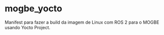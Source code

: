 # mogbe_yocto
Manifest para fazer a build da imagem de Linux com ROS 2 para o MOGBE usando Yocto Project.
